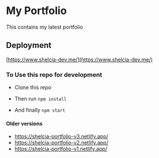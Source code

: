 # My Portfolio

This contains my latest portfolio

## Deployment

[https://www.shelcia-dev.me/](https://www.shelcia-dev.me/)


### To Use this repo for development 


- Clone this repo

- Then run <code>npm install</code>

- And finally <code>npm start</code>


#### Older versions

- https://shelcia-portfolio-v3.netlify.app/
- https://shelcia-portfolio-v2.netlify.app/
- https://shelcia-portfolio-v1.netlify.app/

